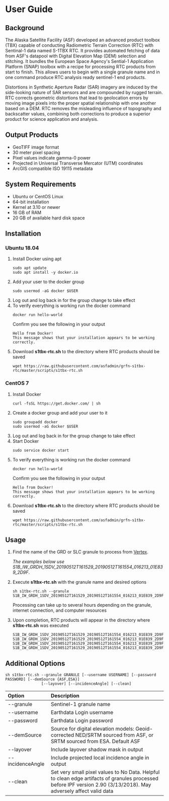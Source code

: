 # User Guide

## Background

The Alaska Satellite Facility (ASF) developed an advanced product toolbox (TBX) capable of conducting Radiometric Terrain Correction (RTC) with Sentinal-1 data named S-1TBX RTC. It provides automated fetching of data from ASF's datapool with Digital Elevation Map (DEM) selection and stitching. It bundles the European Space Agency's Sential-1 Application Platform (SNAP) toolbox with a recipe for processing RTC products from start to finish. This allows users to begin with a single granule name and in one command produce RTC analysis ready sentinel-1 end products.

Distortions in Synthetic Aperture Radar (SAR) imagery are induced by the side-looking nature of SAR sensors and are compounded by rugged terrain. RTC corrects geometric distortions that lead to geolocation errors by moving image pixels into the proper spatial relationship with one another based on a DEM. RTC removes the misleading influence of topography and backscatter values, combining both corrections to produce a superior product for science application and analysis.

## Output Products
- GeoTIFF image format
- 30 meter pixel spacing
- Pixel values indicate gamma-0 power
- Projected in Universal Transverse Mercator (UTM) coordinates
- ArcGIS compatible ISO 19115 metadata


## System Requirements

* Ubuntu or CentOS Linux
* 64-bit installation
* Kernel at 3.10 or newer
* 16 GB of RAM
* 20 GB of available hard disk space

## Installation

### Ubuntu 18.04

1. Install Docker using apt
   ```
   sudo apt update
   sudo apt install -y docker.io
   ```
1. Add your user to the docker group
   ```
   sudo usermod -aG docker $USER
   ```
1. Log out and log back in for the group change to take effect
1. To verify everything is working run the docker command
   ```
   docker run hello-world
   ```
   Confirm you see the following in your output
   ```
   Hello from Docker!
   This message shows that your installation appears to be working correctly.
   ```
1. Download **s1tbx-rtc.sh** to the directory where RTC products should be saved
   ```
   wget https://raw.githubusercontent.com/asfadmin/grfn-s1tbx-rtc/master/scripts/s1tbx-rtc.sh
   ```
### CentOS 7

1. Install Docker
   ```
   curl -fsSL https://get.docker.com/ | sh
   ```
1. Create a docker group and add your user to it
   ```
   sudo groupadd docker
   sudo usermod -aG docker $USER
   ```
1. Log out and log back in for the group change to take effect
1. Start Docker
   ```
   sudo service docker start
   ```
1. To verify everything is working run the docker command
   ```
   docker run hello-world
   ```
   Confirm you see the following in your output
   ```
   Hello from Docker!
   This message shows that your installation appears to be working correctly.
   ```
1. Download **s1tbx-rtc.sh** to the directory where RTC products should be saved
   ```
   wget https://raw.githubusercontent.com/asfadmin/grfn-s1tbx-rtc/master/scripts/s1tbx-rtc.sh
   ```


## Usage

1. Find the name of the GRD or SLC granule to process from [Vertex](https://vertex.daac.asf.alaska.edu/).
   
   *The examples below use S1B_IW_GRDH_1SDV_20190512T161529_20190512T161554_016213_01E839_2D9F*.
1. Execute **s1tbx-rtc.sh** with the granule name and desired options
   ```
   sh s1tbx-rtc.sh --granule S1B_IW_GRDH_1SDV_20190512T161529_20190512T161554_016213_01E839_2D9F
   ```
   Processing can take up to several hours depending on the granule, internet connection, and computer resources
1. Upon completion, RTC products will appear in the directory where **s1tbx-rtc.sh** was executed
   ```
   S1B_IW_GRDH_1SDV_20190512T161529_20190512T161554_016213_01E839_2D9F_VH_RTC.tif
   S1B_IW_GRDH_1SDV_20190512T161529_20190512T161554_016213_01E839_2D9F_VH_RTC.tif.xml
   S1B_IW_GRDH_1SDV_20190512T161529_20190512T161554_016213_01E839_2D9F_VV_RTC.tif
   S1B_IW_GRDH_1SDV_20190512T161529_20190512T161554_016213_01E839_2D9F_VV_RTC.tif.xml
   ```
## Additional Options

```
sh s1tbx-rtc.sh --granule GRANULE [--username USERNAME] [--password PASSWORD] [--demSource {ASF,ESA}]
                [--layover] [--incidenceAngle] [--clean]
```

| Option                 | Description   | 
|:---------------------- |:-------------| 
| --granule | Sentinel-1 granule name |
| --username | Earthdata Login username |
| --password | Earthdata Login password |
| --demSource |Source for digital elevation models: Geoid-corrected NED/SRTM sourced from ASF, or SRTM sourced from ESA. Default ASF |
| --layover| Include layover shadow mask in output | 
| --incidenceAngle | Include projected local incidence angle in output     | 
| --clean |Set very small pixel values to No Data. Helpful to clean edge artifacts of granules processed before IPF version 2.90 (3/13/2018). May adversely affect valid data  | 


